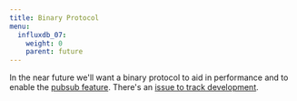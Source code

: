 ```yaml
---
title: Binary Protocol
menu:
  influxdb_07:
    weight: 0
    parent: future
---
```


In the near future we'll want a binary protocol to aid in performance and to enable the [pubsub feature](pubsub.html). There's an [issue to track development](https://github.com/influxdb/influxdb/issues/139).

